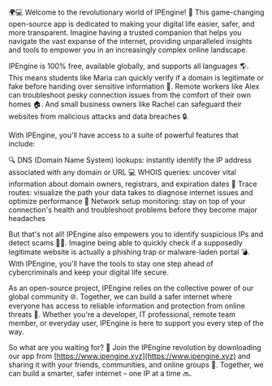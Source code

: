 🌍💻 Welcome to the revolutionary world of IPEngine! 🚀 This game-changing open-source app is dedicated to making your digital life easier, safer, and more transparent. Imagine having a trusted companion that helps you navigate the vast expanse of the internet, providing unparalleled insights and tools to empower you in an increasingly complex online landscape.

IPEngine is 100% free, available globally, and supports all languages 🌎. This means students like Maria can quickly verify if a domain is legitimate or fake before handing over sensitive information 💸. Remote workers like Alex can troubleshoot pesky connection issues from the comfort of their own homes 🏠. And small business owners like Rachel can safeguard their websites from malicious attacks and data breaches 🔒.

With IPEngine, you'll have access to a suite of powerful features that include:

🔍 DNS (Domain Name System) lookups: instantly identify the IP address associated with any domain or URL
💻 WHOIS queries: uncover vital information about domain owners, registrars, and expiration dates
📡 Trace routes: visualize the path your data takes to diagnose internet issues and optimize performance
🔑 Network setup monitoring: stay on top of your connection's health and troubleshoot problems before they become major headaches

But that's not all! IPEngine also empowers you to identify suspicious IPs and detect scams 🕵️‍♀️. Imagine being able to quickly check if a supposedly legitimate website is actually a phishing trap or malware-laden portal 💣. With IPEngine, you'll have the tools to stay one step ahead of cybercriminals and keep your digital life secure.

As an open-source project, IPEngine relies on the collective power of our global community 🌐. Together, we can build a safer internet where everyone has access to reliable information and protection from online threats 💪. Whether you're a developer, IT professional, remote team member, or everyday user, IPEngine is here to support you every step of the way.

So what are you waiting for? 🤔 Join the IPEngine revolution by downloading our app from [https://www.ipengine.xyz](https://www.ipengine.xyz) and sharing it with your friends, communities, and online groups 📱. Together, we can build a smarter, safer internet – one IP at a time 🔜.